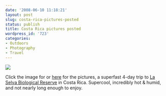 ```yaml
---
date: '2008-06-10 11:18:21'
layout: post
slug: costa-rica-pictures-posted
status: publish
title: Costa Rica pictures posted
wordpress_id: '723'
categories:
- Outdoors
- Photography
- Travel
---
```


[![](http://fnord.phfactor.net/wp-content/uploads/2008/06/la-selva-hill-450x337.jpg)](http://www.phfactor.net/pics/la-selva-pics/)

Click the image for or [here](http://www.phfactor.net/pics/la-selva-pics/) for the pictures, a superfast 4-day trip to [La Selva Biological Reserve](http://www.ots.duke.edu/en/laselva/) in Costa Rica. Supercool, incredibly hot & humid, and not nearly long enough to enjoy.
